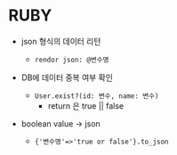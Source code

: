 # RUBY

- json 형식의 데이터 리턴
  - `rendor json: @변수명`

- DB에 데이터 중복 여부 확인
  - `User.exist?(id: 변수, name: 변수)`
    - return 은 true || false

- boolean value -> json
  - `{'변수명'=>'true or false'}.to_json`

